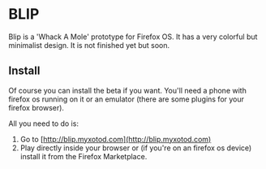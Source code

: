 # BLIP

Blip is a 'Whack A Mole' prototype for Firefox OS. It has a very colorful but minimalist design. It is not finished yet but soon.

## Install

Of course you can install the beta if you want. You'll need a phone with firefox os running on it or an emulator (there are some plugins for your firefox browser).

All you need to do is:

1. Go to [http://blip.myxotod.com](http://blip.myxotod.com)
2. Play directly inside your browser or (if you're on an firefox os device) install it from the Firefox Marketplace.